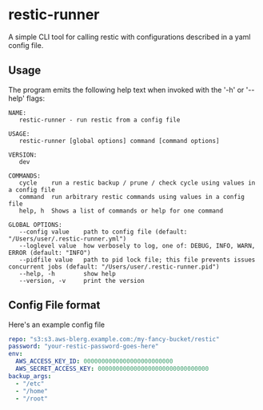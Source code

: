 # restic-runner

A simple CLI tool for calling restic with configurations described in a yaml config file.

## Usage

The program emits the following help text when invoked with the '-h' or '--help' flags:

```
NAME:
   restic-runner - run restic from a config file

USAGE:
   restic-runner [global options] command [command options]

VERSION:
   dev

COMMANDS:
   cycle    run a restic backup / prune / check cycle using values in a config file
   command  run arbitrary restic commands using values in a config file
   help, h  Shows a list of commands or help for one command

GLOBAL OPTIONS:
   --config value    path to config file (default: "/Users/user/.restic-runner.yml")
   --loglevel value  how verbosely to log, one of: DEBUG, INFO, WARN, ERROR (default: "INFO")
   --pidfile value   path to pid lock file; this file prevents issues concurrent jobs (default: "/Users/user/.restic-runner.pid")
   --help, -h        show help
   --version, -v     print the version
```

## Config File format

Here's an example config file

```yaml
repo: "s3:s3.aws-blerg.example.com:/my-fancy-bucket/restic"
password: "your-restic-password-goes-here"
env:
  AWS_ACCESS_KEY_ID: 0000000000000000000000000
  AWS_SECRET_ACCESS_KEY: 0000000000000000000000000000000
backup_args:
  - "/etc"
  - "/home"
  - "/root"
```
